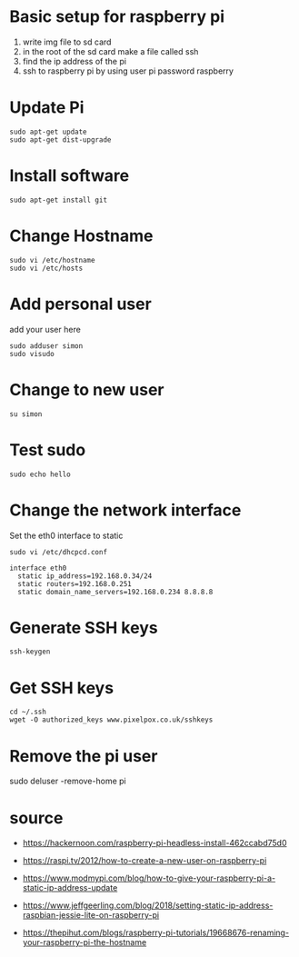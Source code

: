# Basic setup for raspberry pi

1. write img file to sd card
2. in the root of the sd card make a file called ssh
3. find the ip address of the pi
4. ssh to raspberry pi by using user pi password raspberry

# Update Pi

```
sudo apt-get update
sudo apt-get dist-upgrade
```

# Install software
```
sudo apt-get install git
```

# Change Hostname
```
sudo vi /etc/hostname
sudo vi /etc/hosts
```

# Add personal user
add your user here
```
sudo adduser simon
sudo visudo
```

# Change to new user
```
su simon
```

# Test sudo
```
sudo echo hello
```

# Change the network interface
Set the eth0 interface to static
```
sudo vi /etc/dhcpcd.conf
```
```
interface eth0
  static ip_address=192.168.0.34/24
  static routers=192.168.0.251
  static domain_name_servers=192.168.0.234 8.8.8.8
```

# Generate SSH keys
```
ssh-keygen
```

# Get SSH keys
```
cd ~/.ssh
wget -O authorized_keys www.pixelpox.co.uk/sshkeys
```

# Remove the pi user
sudo deluser -remove-home pi



# source
* https://hackernoon.com/raspberry-pi-headless-install-462ccabd75d0

* https://raspi.tv/2012/how-to-create-a-new-user-on-raspberry-pi

* https://www.modmypi.com/blog/how-to-give-your-raspberry-pi-a-static-ip-address-update

* https://www.jeffgeerling.com/blog/2018/setting-static-ip-address-raspbian-jessie-lite-on-raspberry-pi

* https://thepihut.com/blogs/raspberry-pi-tutorials/19668676-renaming-your-raspberry-pi-the-hostname
